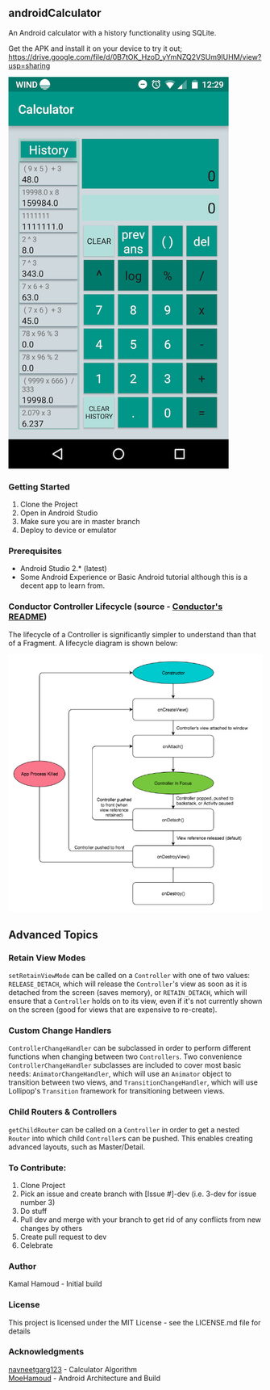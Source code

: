 ## androidCalculator
An Android calculator with a history functionality using SQLite.

Get the APK and install it on your device to try it out;
https://drive.google.com/file/d/0B7tOK_HzoD_yYmNZQ2VSUm9IUHM/view?usp=sharing

![Calculator Image](/app/src/main/res/drawable/calculator_screen_shot_jan_25.png)

### Getting Started
1. Clone the Project
2. Open in Android Studio
3. Make sure you are in master branch
4. Deploy to device or emulator

### Prerequisites

- Android Studio 2.* (latest)
- Some Android Experience or Basic Android tutorial although this is a decent app to learn from.

### Conductor Controller Lifecycle (source - [Conductor's README](https://github.com/bluelinelabs/Conductor/blob/develop/README.md))

The lifecycle of a Controller is significantly simpler to understand than that of a Fragment. A lifecycle diagram is shown below:

![Controller Lifecycle](https://github.com/bluelinelabs/Conductor/raw/develop/docs/Controller%20Lifecycle.jpg)

## Advanced Topics

### Retain View Modes
`setRetainViewMode` can be called on a `Controller` with one of two values: `RELEASE_DETACH`, which will release the `Controller`'s view as soon as it is detached from the screen (saves memory), or `RETAIN_DETACH`, which will ensure that a `Controller` holds on to its view, even if it's not currently shown on the screen (good for views that are expensive to re-create).

### Custom Change Handlers
`ControllerChangeHandler` can be subclassed in order to perform different functions when changing between two `Controllers`. Two convenience `ControllerChangeHandler` subclasses are included to cover most basic needs: `AnimatorChangeHandler`, which will use an `Animator` object to transition between two views, and `TransitionChangeHandler`, which will use Lollipop's `Transition` framework for transitioning between views.

### Child Routers & Controllers
`getChildRouter` can be called on a `Controller` in order to get a nested `Router` into which child `Controller`s can be pushed. This enables creating advanced layouts, such as Master/Detail.

### To Contribute:
1. Clone Project
2. Pick an issue and create branch with [Issue #]-dev (i.e. 3-dev for issue number 3)
3. Do stuff
4. Pull dev and merge with your branch to get rid of any conflicts from new changes by others
5. Create pull request to dev
6. Celebrate

### Author

Kamal Hamoud - Initial build

### License
This project is licensed under the MIT License - see the LICENSE.md file for details

### Acknowledgments

[navneetgarg123](https://github.com/navneetgarg123) - Calculator Algorithm
<br>
[MoeHamoud](https://github.com/MoeHamoud) - Android Architecture and Build
